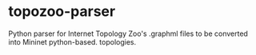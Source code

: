 topozoo-parser
==============

Python parser for Internet Topology Zoo's .graphml files to be converted into Mininet python-based. topologies.